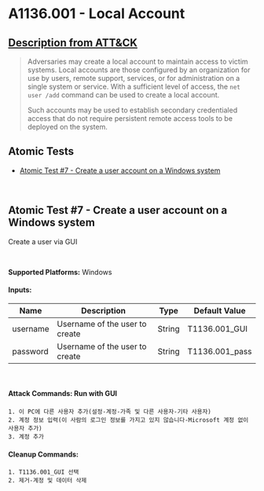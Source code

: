 # A1136.001 - Local Account
## [Description from ATT&CK](https://attack.mitre.org/techniques/T1136/001)
<blockquote>Adversaries may create a local account to maintain access to victim systems. Local accounts are those configured by an organization for use by users, remote support, services, or for administration on a single system or service. With a sufficient level of access, the <code>net user /add</code> command can be used to create a local account.

Such accounts may be used to establish secondary credentialed access that do not require persistent remote access tools to be deployed on the system.</blockquote>

## Atomic Tests

- [Atomic Test #7 - Create a user account on a Windows system](#atomic-test-7---create-a-user-account-on-a-Windows-system)


<br/>

## Atomic Test #7 - Create a user account on a Windows system
Create a user via GUI

<br/>

**Supported Platforms:** Windows




#### Inputs:
| Name     | Description                    | Type   | Default Value |
| -------- | ------------------------------ | ------ | ------------- |
| username | Username of the user to create | String | T1136.001_GUI|
| password | Username of the user to create | String | T1136.001_pass|

<br/>

#### Attack Commands: Run with GUI

```
1. 이 PC에 다른 사용자 추가(설정-계정-가족 및 다른 사용자-기타 사용자)
2. 계정 정보 입력(이 사람의 로그인 정보를 가지고 있지 않습니다-Microsoft 계정 없이 사용자 추가)
3. 계정 추가
```

#### Cleanup Commands:
```
1. T1136.001_GUI 선택
2. 제거-계정 및 데이터 삭제
```


<br/>
